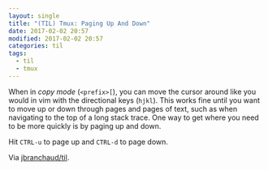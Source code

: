 ```yaml
---
layout: single
title: "(TIL) Tmux: Paging Up And Down"
date: 2017-02-02 20:57
modified: 2017-02-02 20:57
categories: til
tags:
  - til
  - tmux
---
```


When in _copy mode_ (`<prefix>[`), you can move the cursor around like you
would in vim with the directional keys (`hjkl`). This works fine until you
want to move up or down through pages and pages of text, such as when
navigating to the top of a long stack trace. One way to get where you need
to be more quickly is by paging up and down.

Hit `CTRL-u` to page up and `CTRL-d` to page down.

Via [jbranchaud/til](https://github.com/jbranchaud/til).
